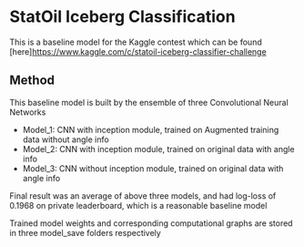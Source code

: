 # StatOil Iceberg Classification
This is a baseline model for the Kaggle contest which can be found [here]https://www.kaggle.com/c/statoil-iceberg-classifier-challenge
## Method
This baseline model is built by the ensemble of three Convolutional Neural Networks
* Model_1: CNN with inception module, trained on Augmented training data without angle info
* Model_2: CNN with inception module, trained on original data with angle info
* Model_3: CNN without inception module, trained on original data with angle info

Final result was an average of above three models, and had log-loss of 0.1968 on private leaderboard, which is a reasonable baseline model

Trained model weights and corresponding computational graphs are stored in three model_save folders respectively
